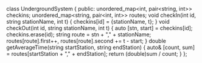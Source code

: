 class UndergroundSystem {
public:
unordered_map<int, pair<string, int>> checkins;
unordered_map<string, pair<int, int>> routes;
void checkIn(int id, string stationName, int t) {
checkins[id] = {stationName, t};
}
void checkOut(int id, string stationName, int t) {
auto [stn, start] = checkins[id];
checkins.erase(id);
string route = stn + "," + stationName;
routes[route].first++, routes[route].second += t - start;
}
double getAverageTime(string startStation, string endStation) {
auto& [count, sum] = routes[startStation + "," + endStation];
return (double)sum / count;
}
};